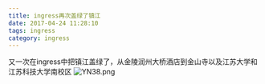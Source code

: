 ```yaml
---
title: ingress再次盖绿了镇江
date: 2017-04-24 11:28:10
tags: ingress
category: ingress
---
```

又一次在ingress中把镇江盖绿了，从金陵润州大桥酒店到金山寺以及江苏大学和江苏科技大学南校区
![YN38.png](https://img.totoro.ink/images/2017/07/02/YN38.png)